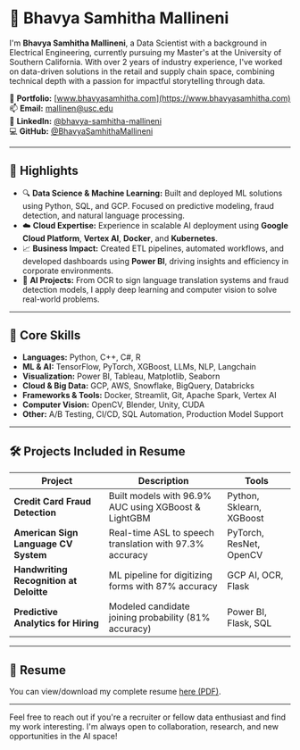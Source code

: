 # 📄 Bhavya Samhitha Mallineni 

I'm **Bhavya Samhitha Mallineni**, a Data Scientist with a background in Electrical Engineering, currently pursuing my Master's at the University of Southern California. With over 2 years of industry experience, I've worked on data-driven solutions in the retail and supply chain space, combining technical depth with a passion for impactful storytelling through data.

🔗 **Portfolio:** [www.bhavyasamhitha.com](https://www.bhavyasamhitha.com)  
📫 **Email:** mallinen@usc.edu  
💼 **LinkedIn:** [@bhavya-samhitha-mallineni](https://www.linkedin.com/in/bhavya-samhitha-mallineni-a65aa81aa/)  
💻 **GitHub:** [@BhavyaSamhithaMallineni](https://github.com/BhavyaSamhithaMallineni)

---

## 📌 Highlights

- 🔍 **Data Science & Machine Learning:** Built and deployed ML solutions using Python, SQL, and GCP. Focused on predictive modeling, fraud detection, and natural language processing.
- ☁️ **Cloud Expertise:** Experience in scalable AI deployment using **Google Cloud Platform**, **Vertex AI**, **Docker**, and **Kubernetes**.
- 📈 **Business Impact:** Created ETL pipelines, automated workflows, and developed dashboards using **Power BI**, driving insights and efficiency in corporate environments.
- 🤖 **AI Projects:** From OCR to sign language translation systems and fraud detection models, I apply deep learning and computer vision to solve real-world problems.

---

## 🧠 Core Skills

- **Languages:** Python, C++, C#, R  
- **ML & AI:** TensorFlow, PyTorch, XGBoost, LLMs, NLP, Langchain  
- **Visualization:** Power BI, Tableau, Matplotlib, Seaborn  
- **Cloud & Big Data:** GCP, AWS, Snowflake, BigQuery, Databricks  
- **Frameworks & Tools:** Docker, Streamlit, Git, Apache Spark, Vertex AI  
- **Computer Vision:** OpenCV, Blender, Unity, CUDA  
- **Other:** A/B Testing, CI/CD, SQL Automation, Production Model Support

---

## 🛠️ Projects Included in Resume

| Project | Description | Tools |
|--------|-------------|-------|
| **Credit Card Fraud Detection** | Built models with 96.9% AUC using XGBoost & LightGBM | Python, Sklearn, XGBoost |
| **American Sign Language CV System** | Real-time ASL to speech translation with 97.3% accuracy | PyTorch, ResNet, OpenCV |
| **Handwriting Recognition at Deloitte** | ML pipeline for digitizing forms with 87% accuracy | GCP AI, OCR, Flask |
| **Predictive Analytics for Hiring** | Modeled candidate joining probability (81% accuracy) | Power BI, Flask, SQL |

---

## 📄 Resume

You can view/download my complete resume [here (PDF)](./BhavyaSamhithaResume_DataScientist.pdf).

---

Feel free to reach out if you're a recruiter or fellow data enthusiast and find my work interesting. I'm always open to collaboration, research, and new opportunities in the AI space!

